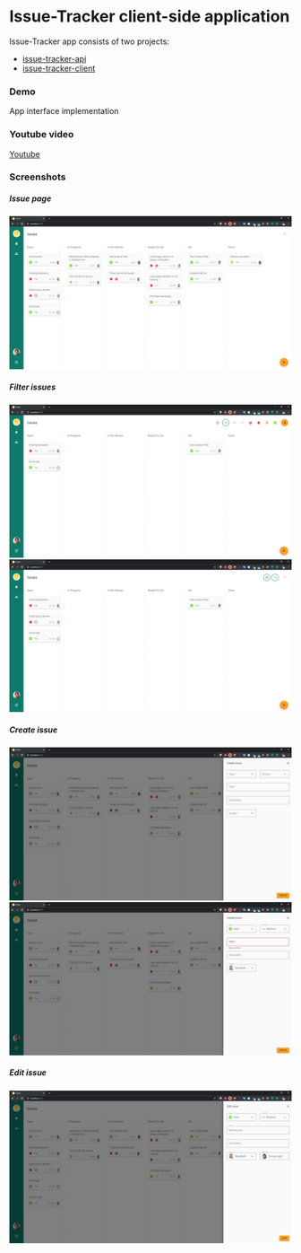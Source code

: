 # Issue-Tracker client-side application

Issue-Tracker app consists of two projects:
* [issue-tracker-api](https://github.com/TomasLight/issue-tracker-api)
* [issue-tracker-client](https://github.com/TomasLight/issue-tracker-client)

### <a name="demo"></a> Demo

App interface implementation

### <a name="demo-youtube"></a> Youtube video
[Youtube](https://youtu.be/zve6vxPFMuQ)

### <a name="demo-screenshots"></a> Screenshots
##### Issue page
![Issue page screenshot 1](./README/IssuePage_001.png)

##### Filter issues
![Issue page screenshot 2](./README/IssuePage_002.png)
![Issue page screenshot 3](./README/IssuePage_003.png)

##### Create issue
![Issue page - Create new issue screenshot 1](./README/IssuePage_Create_001.png)
![Issue page - Create new issue screenshot 2](./README/IssuePage_Create_002.png)

##### Edit issue
![Issue page - Edit issue screenshot 1](./README/IssuePage_Edit_001.png)
